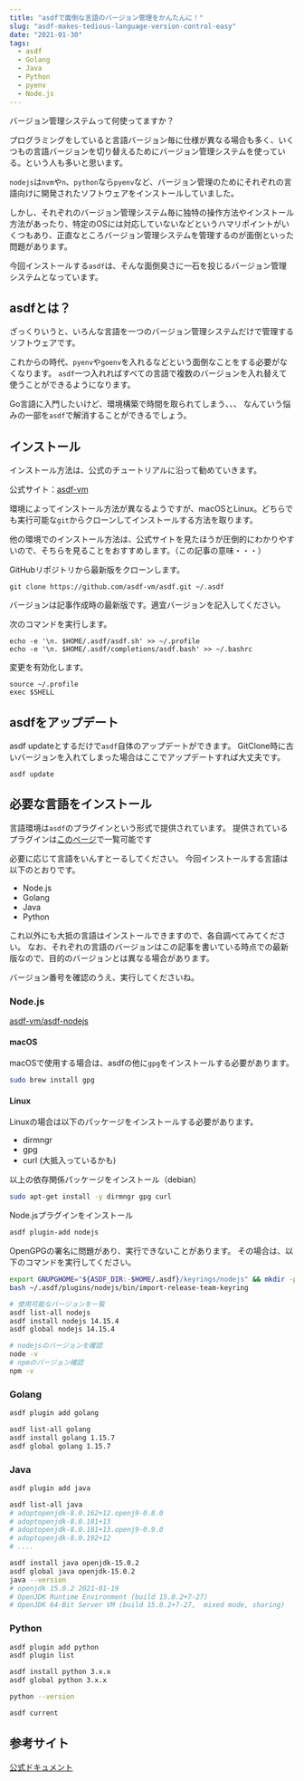 ```yaml
---
title: "asdfで面倒な言語のバージョン管理をかんたんに！"
slug: "asdf-makes-tedious-language-version-control-easy"
date: "2021-01-30"
tags:
  - asdf
  - Golang
  - Java
  - Python
  - pyenv
  - Node.js
---
```


バージョン管理システムって何使ってますか？

プログラミングをしていると言語バージョン毎に仕様が異なる場合も多く、いくつもの言語バージョンを切り替えるためにバージョン管理システムを使っている。という人も多いと思います。

`nodejs`は`nvm`や`n`、`python`なら`pyenv`など、バージョン管理のためにそれぞれの言語向けに開発されたソフトウェアをインストールしていました。

しかし、それぞれのバージョン管理システム毎に独特の操作方法やインストール方法があったり、特定のOSには対応していないなどというハマリポイントがいくつもあり、正直なところバージョン管理システムを管理するのが面倒といった問題があります。

今回インストールする`asdf`は、そんな面倒臭さに一石を投じるバージョン管理システムとなっています。


## asdfとは？

ざっくりいうと、いろんな言語を一つのバージョン管理システムだけで管理するソフトウェアです。

これからの時代、`pyenv`や`goenv`を入れるなどという面倒なことをする必要がなくなります。
`asdf`一つ入れればすべての言語で複数のバージョンを入れ替えて使うことができるようになります。

Go言語に入門したいけど、環境構築で時間を取られてしまう、、、
なんていう悩みの一部を`asdf`で解消することができるでしょう。

## インストール

インストール方法は、公式のチュートリアルに沿って勧めていきます。

公式サイト：[asdf-vm](https://asdf-vm.com/#/core-manage-asdf)

環境によってインストール方法が異なるようですが、macOSとLinux。どちらでも実行可能な`git`からクローンしてインストールする方法を取ります。

他の環境でのインストール方法は、公式サイトを見たほうが圧倒的にわかりやすいので、そちらを見ることをおすすめします。（この記事の意味・・・）


GitHubリポジトリから最新版をクローンします。
```
git clone https://github.com/asdf-vm/asdf.git ~/.asdf
```

バージョンは記事作成時の最新版です。適宜バージョンを記入してください。

次のコマンドを実行します。
```
echo -e '\n. $HOME/.asdf/asdf.sh' >> ~/.profile
echo -e '\n. $HOME/.asdf/completions/asdf.bash' >> ~/.bashrc
```

変更を有効化します。
```
source ~/.profile
exec $SHELL
```

## asdfをアップデート

asdf updateとするだけで`asdf`自体のアップデートができます。
GitClone時に古いバージョンを入れてしまった場合はここでアップデートすれば大丈夫です。

```
asdf update
```


## 必要な言語をインストール

言語環境は`asdf`のプラグインという形式で提供されています。
提供されているプラグインは[このページ](https://asdf-vm.com/#/plugins-all?id=plugin-list)で一覧可能です

必要に応じて言語をいんすとーるしてください。
今回インストールする言語は以下のとおりです。

- Node.js
- Golang
- Java
- Python

これ以外にも大抵の言語はインストールできますので、各自調べてみてください。
なお、それぞれの言語のバージョンはこの記事を書いている時点での最新版なので、目的のバージョンとは異なる場合があります。

バージョン番号を確認のうえ、実行してくださいね。

### Node.js

[asdf-vm/asdf-nodejs](https://github.com/asdf-vm/asdf-nodejs)

#### macOS

macOSで使用する場合は、asdfの他に`gpg`をインストールする必要があります。

```sh
sudo brew install gpg
```

#### Linux

Linuxの場合は以下のパッケージをインストールする必要があります。

- dirmngr
- gpg
- curl (大抵入っているかも)

以上の依存関係パッケージをインストール（debian）
```sh
sudo apt-get install -y dirmngr gpg curl
```

Node.jsプラグインをインストール

```sh
asdf plugin-add nodejs
```

OpenGPGの署名に問題があり、実行できないことがあります。
その場合は、以下のコマンドを実行してください。

```sh
export GNUPGHOME="${ASDF_DIR:-$HOME/.asdf}/keyrings/nodejs" && mkdir -p "$GNUPGHOME" && chmod 0700 "$GNUPGHOME"
bash ~/.asdf/plugins/nodejs/bin/import-release-team-keyring
```

```sh
# 使用可能なバージョンを一覧
asdf list-all nodejs
asdf install nodejs 14.15.4
asdf global nodejs 14.15.4

# nodejsのバージョンを確認
node -v
# npmのバージョン確認
npm -v
```

### Golang

```sh
asdf plugin add golang

asdf list-all golang
asdf install golang 1.15.7
asdf global golang 1.15.7
```

### Java

```sh
asdf plugin add java

asdf list-all java
# adoptopenjdk-8.0.162+12.openj9-0.8.0
# adoptopenjdk-8.0.181+13
# adoptopenjdk-8.0.181+13.openj9-0.9.0
# adoptopenjdk-8.0.192+12
# ....

asdf install java openjdk-15.0.2
asdf global java openjdk-15.0.2
java --version
# openjdk 15.0.2 2021-01-19
# OpenJDK Runtime Environment (build 15.0.2+7-27)
# OpenJDK 64-Bit Server VM (build 15.0.2+7-27,  mixed mode, sharing)
```

### Python

```sh
asdf plugin add python
asdf plugin list

asdf install python 3.x.x
asdf global python 3.x.x

python --version

asdf current

```

## 参考サイト

[公式ドキュメント](https://asdf-vm.com/#/core-manage-asdf)